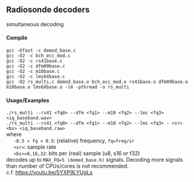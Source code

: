 
## Radiosonde decoders

simultaneous decoding


#### Compile
  `gcc -Ofast -c demod_base.c` <br />
  `gcc -O2 -c bch_ecc_mod.c` <br />
  `gcc -O2 -c rs41base.c` <br />
  `gcc -O2 -c dfm09base.c` <br />
  `gcc -O2 -c m10base.c` <br />
  `gcc -O2 -c lms6Xbase.c` <br />
  `gcc -O2 rs_multi.c demod_base.o bch_ecc_mod.o rs41base.o dfm09base.o m10base.o lms6Xbase.o -lm -pthread -o rs_multi`

#### Usage/Examples
  `./rs_multi --rs41 <fq0> --dfm <fq1> --m10 <fq2> --lms <fq3> <iq_baseband.wav>` <br />
  `./rs_multi --rs41 <fq0> --dfm <fq1> --m10 <fq2> --lms <fq3> - <sr> <bs> <iq_baseband.raw>` <br />
  where <br />
  &nbsp;&nbsp;&nbsp;&nbsp; `-0.5 < fq < 0.5`: (relative) frequency, `fq=freq/sr` <br />
  &nbsp;&nbsp;&nbsp;&nbsp; `<sr>`: sample rate <br />
  &nbsp;&nbsp;&nbsp;&nbsp; `<bs>=8,16,32`: bits per (real) sample (u8, s16 or f32) <br />
  decodes up to `MAX_FQ=5 (demod_base.h)` signals. Decoding more signals than number of CPUs/cores is not recommended. <br />
  c.f.
  https://youtu.be/5YXP9LYUgLs

